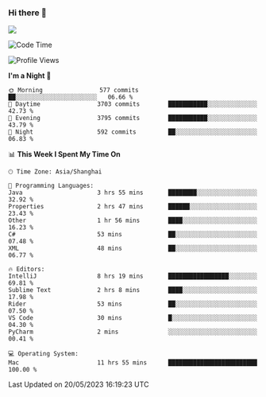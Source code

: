 ### Hi there 👋

<!--
**JJAYCHEN1e/jjaychen1e** is a ✨ _special_ ✨ repository because its `README.md` (this file) appears on your GitHub profile.

Here are some ideas to get you started:

- 🔭 I’m currently working on ...
- 🌱 I’m currently learning ...
- 👯 I’m looking to collaborate on ...
- 🤔 I’m looking for help with ...
- 💬 Ask me about ...
- 📫 How to reach me: ...
- 😄 Pronouns: ...
- ⚡ Fun fact: ...
-->

[![](https://github-readme-stats.vercel.app/api?username=jjaychen1e&show_icons=true)](https://github.com/jjaychen1e/github-readme-stats?count_private=true)

<!--START_SECTION:waka-->
![Code Time](http://img.shields.io/badge/Code%20Time-695%20hrs%2053%20mins-blue)

![Profile Views](http://img.shields.io/badge/Profile%20Views-0-blue)

**I'm a Night 🦉** 

```text
🌞 Morning                577 commits         ██░░░░░░░░░░░░░░░░░░░░░░░   06.66 % 
🌆 Daytime                3703 commits        ███████████░░░░░░░░░░░░░░   42.73 % 
🌃 Evening                3795 commits        ███████████░░░░░░░░░░░░░░   43.79 % 
🌙 Night                  592 commits         ██░░░░░░░░░░░░░░░░░░░░░░░   06.83 % 
```


📊 **This Week I Spent My Time On** 

```text
🕑︎ Time Zone: Asia/Shanghai

💬 Programming Languages: 
Java                     3 hrs 55 mins       ████████░░░░░░░░░░░░░░░░░   32.92 % 
Properties               2 hrs 47 mins       ██████░░░░░░░░░░░░░░░░░░░   23.43 % 
Other                    1 hr 56 mins        ████░░░░░░░░░░░░░░░░░░░░░   16.23 % 
C#                       53 mins             ██░░░░░░░░░░░░░░░░░░░░░░░   07.48 % 
XML                      48 mins             ██░░░░░░░░░░░░░░░░░░░░░░░   06.77 % 

🔥 Editors: 
IntelliJ                 8 hrs 19 mins       █████████████████░░░░░░░░   69.81 % 
Sublime Text             2 hrs 8 mins        ████░░░░░░░░░░░░░░░░░░░░░   17.98 % 
Rider                    53 mins             ██░░░░░░░░░░░░░░░░░░░░░░░   07.50 % 
VS Code                  30 mins             █░░░░░░░░░░░░░░░░░░░░░░░░   04.30 % 
PyCharm                  2 mins              ░░░░░░░░░░░░░░░░░░░░░░░░░   00.41 % 

💻 Operating System: 
Mac                      11 hrs 55 mins      █████████████████████████   100.00 % 
```


 Last Updated on 20/05/2023 16:19:23 UTC
<!--END_SECTION:waka-->

